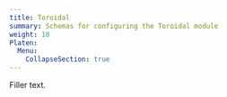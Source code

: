 ```yaml
---
title: Toroidal
summary: Schemas for configuring the Toroidal module
weight: 10
Platen:
  Menu:
    CollapseSection: true
---
```


Filler text.

```section
```
